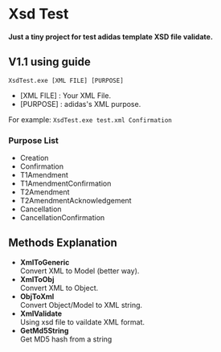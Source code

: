 # Xsd Test
#### Just a tiny project for test adidas template XSD file validate.
 
 
## V1.1 using guide
```
XsdTest.exe [XML FILE] [PURPOSE]
```
* [XML FILE] : Your XML File.
* [PURPOSE] : adidas's XML purpose.

For example: `XsdTest.exe test.xml Confirmation`  

### Purpose List  
* Creation
* Confirmation 
* T1Amendment 
* T1AmendmentConfirmation
* T2Amendment
* T2AmendmentAcknowledgement
* Cancellation
* CancellationConfirmation

## Methods Explanation
- **XmlToGeneric**   
Convert XML to Model (better way).
- **XmlToObj**   
Convert XML to Object.
- **ObjToXml**   
Convert Object/Model to XML string.
- **XmlValidate**   
Using xsd file to vaildate XML format.
- **GetMd5String**   
Get MD5 hash from a string
